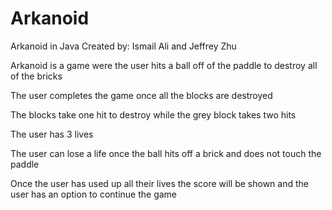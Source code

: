 # Arkanoid

Arkanoid in Java
Created by: Ismail Ali and Jeffrey Zhu

Arkanoid is a game were the user hits a ball off of the paddle to destroy all of the bricks


The user completes the game once all the blocks are destroyed

The blocks take one hit to destroy while the grey block takes two hits


The user has 3 lives

The user can lose a life once the ball hits off a brick and does not touch the paddle

Once the user has used up all their lives the score will be shown and the user has an option to continue the game





